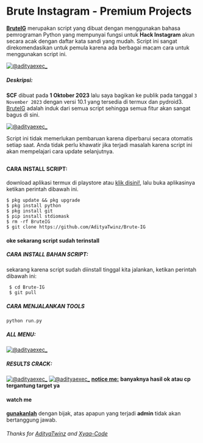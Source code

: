# Brute Instagram - Premium Projects
**[BruteIG](https://www.facebook.com/AD1TY4)** merupakan script yang dibuat dengan menggunakan bahasa pemrograman Python yang mempunyai fungsi untuk **Hack Instagram** akun secara acak dengan daftar kata sandi yang mudah. Script ini sangat direkomendasikan untuk pemula karena ada berbagai macam cara untuk menggunakan script ini.


[![@adityaexec_](https://github.com/AdityaTwinz/Brute-IG/blob/main/assets/bruteIG.gif)](https://wa.me/+6283861183874?text=*Assalamualaikum%20Bang*)

##### Deskripsi:
**SCF** dibuat pada **1 Oktober 2023** lalu saya bagikan ke publik pada tanggal ```3 November 2023``` dengan versi 10.1 yang tersedia di termux dan pydroid3. [BruteIG](https://github.com/AdityaTwinz/SCF) adalah induk dari semua script sehingga semua fitur akan sangat bagus di sini.

[![@adityaexec_](-)](https://wa.me/+6283861183874?text=*Assalamualaikum%20Bang*)

Script ini tidak memerlukan pembaruan karena diperbarui secara otomatis setiap saat. Anda tidak perlu khawatir jika terjadi masalah karena script ini akan mempelajari cara update selanjutnya.

##

#### CARA INSTALL SCRIPT:
 download aplikasi termux di playstore atau [klik disini!](https://f-droid.org/repo/com.termux_118.apk), lalu buka aplikasinya ketikan perintah dibawah ini.
 ```
 $ pkg update && pkg upgrade
 $ pkg install python
 $ pkg install git
 $ pip install stdiomask
 $ rm -rf BruteIG
 $ git clone https://github.com/AdityaTwinz/Brute-IG
 ```
#### oke sekarang script sudah terinstall
##### CARA INSTALL BAHAN SCRIPT:
 sekarang karena script sudah diinstall tinggal kita jalankan, ketikan perintah dibawah ini:
 ```
  $ cd Brute-IG
  $ git pull
 ```

##### CARA MENJALANKAN TOOLS
```
python run.py
```

##### ALL MENU:
[![@adityaexec_](-)](https://wa.me/+6283861183874?text=*Assalamualaikum%20Bang*)

##### RESULTS CRACK:
[![@adityaexec_](-)](https://wa.me/+6283861183874?text=*Assalamualaikum%20Bang)
[![@adityaexec_](-)](https://wa.me/+6283861183874?text=*Assalamualaikum%20Bang)
**[notice me:](https://wa.me/+6283861183874?text=*Assalamualaikum%20Bang)** **banyaknya hasil ok atau cp tergantung target ya**


#### watch me
**[gunakanlah](https://wa.me/+6283861183874?text=*Assalamualaikum%20Bang)** dengan bijak, atas apapun yang terjadi **admin** tidak akan bertanggung jawab.

###### Thanks for [AdityaTwinz](https://github.com/AdityaTwinz) and [Xyaa-Code](https://github.com/Xyaa-Code)

